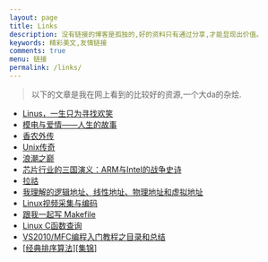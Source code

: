 ```yaml
---
layout: page
title: Links
description: 没有链接的博客是孤独的,好的资料只有通过分享,才能显现出价值。
keywords: 精彩美文,友情链接
comments: true
menu: 链接
permalink: /links/
---
```


> 以下的文章是我在网上看到的比较好的资源,一个大da的杂烩.


* [Linus，一生只为寻找欢笑](https://zhuanlan.zhihu.com/p/19796979?columnSlug=mactalk)
* [模电与爱情——人生的故事](http://bbs.eeworld.com.cn/thread-450923-1-1.html)
* [香农外传](http://blog.sciencenet.cn/blog-453322-978153.html)
* [Unix传奇](http://coolshell.cn/articles/2322.html)
* [浪潮之巅](http://bbs.eeworld.com.cn/forum.php?mod=viewthread&tid=75488&highlight=%C0%CB%B3%B1%D6%AE%E1%DB)
* [芯片行业的三国演义：ARM与Intel的战争史诗](http://blog.renren.com/share/1496246006/14710645985)
* [拉祜](http://wentao1213.com)
* [我理解的逻辑地址、线性地址、物理地址和虚拟地址](http://bbs.chinaunix.net/thread-2083672-1-1.html)
* [Linux视频采集与编码](http://blog.csdn.net/zgyulongfei/article/details/7526249)
* [跟我一起写 Makefile](http://blog.csdn.net/haoel/article/details/2886/)
* [Linux C函数查询](http://www.iteedu.com/os/linux/linuxprgm/linuxcfunctions/interface/accept.php)
* [VS2010/MFC编程入门教程之目录和总结](http://blog.csdn.net/s12244315/article/details/50913539)
* [[经典排序算法][集锦] ](http://www.cnblogs.com/kkun/archive/2011/11/23/2260312.html)
